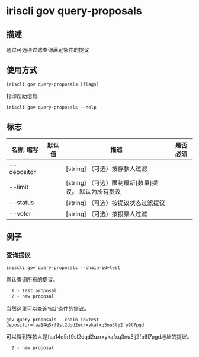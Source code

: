 # iriscli gov query-proposals

## 描述

通过可选项过滤查询满足条件的提议

## 使用方式

```
iriscli gov query-proposals [flags]
```
打印帮助信息:

```
iriscli gov query-proposals --help
```
## 标志

| 名称, 缩写       | 默认值                      | 描述                                                                                                                                                 | 是否必须  |
| --------------- | -------------------------- | ---------------------------------------------------------------------------------------------------------------------------------------------------- | -------- |
| --depositor     |                            | [string] （可选）按存款人过滤                                                                                    |          |
| --limit         |                            | [string] （可选）限制最新[数量]提议。 默认为所有提议                                                                    |          |
| --status        |                            | [string] （可选）按提议状态过滤提议                                                                                                        |          |
| --voter         |                            | [string] （可选）按投票人过滤                                                                                            |          |

## 例子

### 查询提议

```shell
iriscli gov query-proposals --chain-id=test
```

默认查询所有的提议。

```txt
  1 - test proposal
  2 - new proposal
```

当然这里可以查询指定条件的提议。

```shell
gov query-proposals --chain-id=test --depositor=faa14q5rf9sl2dqd2uxrxykafxq3nu3lj2fp9l7pgd
```

可以得到存款人是faa14q5rf9sl2dqd2uxrxykafxq3nu3lj2fp9l7pgd地址的提议。
```txt
  2 - new proposal
```
